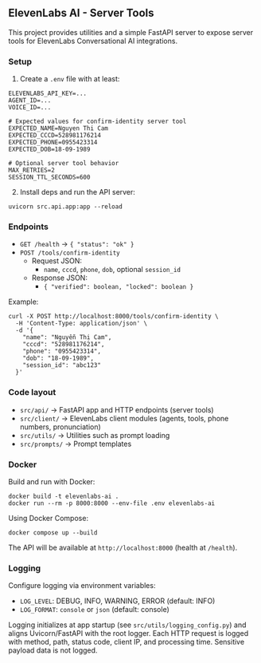 ## ElevenLabs AI - Server Tools

This project provides utilities and a simple FastAPI server to expose server tools for ElevenLabs Conversational AI integrations.

### Setup

1. Create a `.env` file with at least:

```
ELEVENLABS_API_KEY=...
AGENT_ID=...
VOICE_ID=...

# Expected values for confirm-identity server tool
EXPECTED_NAME=Nguyen Thi Cam
EXPECTED_CCCD=528981176214
EXPECTED_PHONE=0955423314
EXPECTED_DOB=18-09-1989

# Optional server tool behavior
MAX_RETRIES=2
SESSION_TTL_SECONDS=600
```

2. Install deps and run the API server:

```
uvicorn src.api.app:app --reload
```

### Endpoints

- `GET /health` → `{ "status": "ok" }`
- `POST /tools/confirm-identity`
  - Request JSON:
    - `name`, `cccd`, `phone`, `dob`, optional `session_id`
  - Response JSON:
    - `{ "verified": boolean, "locked": boolean }`

Example:

```
curl -X POST http://localhost:8000/tools/confirm-identity \
  -H 'Content-Type: application/json' \
  -d '{
    "name": "Nguyễn Thị Cam",
    "cccd": "528981176214",
    "phone": "0955423314",
    "dob": "18-09-1989",
    "session_id": "abc123"
  }'
```

### Code layout

- `src/api/` → FastAPI app and HTTP endpoints (server tools)
- `src/client/` → ElevenLabs client modules (agents, tools, phone numbers, pronunciation)
- `src/utils/` → Utilities such as prompt loading
- `src/prompts/` → Prompt templates

### Docker

Build and run with Docker:

```
docker build -t elevenlabs-ai .
docker run --rm -p 8000:8000 --env-file .env elevenlabs-ai
```

Using Docker Compose:

```
docker compose up --build
```

The API will be available at `http://localhost:8000` (health at `/health`).

### Logging

Configure logging via environment variables:

- `LOG_LEVEL`: DEBUG, INFO, WARNING, ERROR (default: INFO)
- `LOG_FORMAT`: `console` or `json` (default: console)

Logging initializes at app startup (see `src/utils/logging_config.py`) and aligns Uvicorn/FastAPI with the root logger. Each HTTP request is logged with method, path, status code, client IP, and processing time. Sensitive payload data is not logged.
